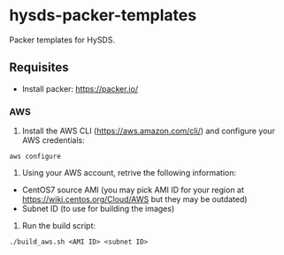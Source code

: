 # hysds-packer-templates
Packer templates for HySDS.

## Requisites
- Install packer: https://packer.io/

### AWS
1. Install the AWS CLI (https://aws.amazon.com/cli/) and configure your AWS credentials:
  ```
  aws configure
  ```
1. Using your AWS account, retrive the following information:
  - CentOS7 source AMI (you may pick AMI ID for your region at https://wiki.centos.org/Cloud/AWS but they may be outdated)
  - Subnet ID (to use for building the images)
1. Run the build script:
  ```
  ./build_aws.sh <AMI ID> <subnet ID>
